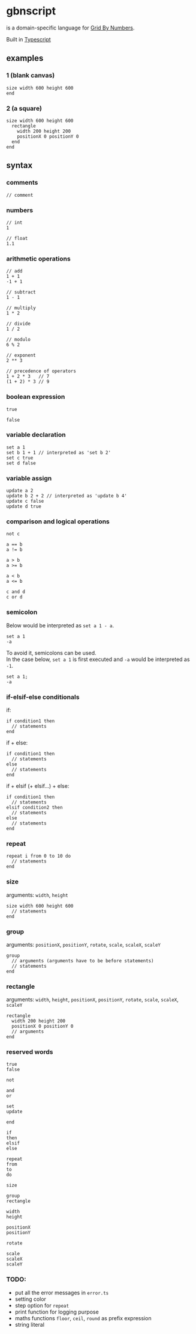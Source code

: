# gbnscript

is a domain-specific language for [Grid By Numbers](https://grid-by-numbers.netlify.app).

Built in [Typescript](https://www.typescriptlang.org/)

## examples

### 1 (blank canvas)

```
size width 600 height 600
end
```

### 2 (a square)

```
size width 600 height 600
  rectangle
    width 200 height 200
    positionX 0 positionY 0
  end
end
```

## syntax

### comments

```
// comment
```

### numbers

```
// int
1

// float
1.1
```

### arithmetic operations

```
// add
1 + 1
-1 + 1

// subtract
1 - 1

// multiply
1 * 2

// divide
1 / 2

// modulo
6 % 2

// exponent
2 ** 3

// precedence of operators
1 + 2 * 3   // 7
(1 + 2) * 3 // 9
```

### boolean expression

```
true

false
```

### variable declaration

```
set a 1
set b 1 + 1 // interpreted as 'set b 2'
set c true
set d false
```

### variable assign

```
update a 2
update b 2 + 2 // interpreted as 'update b 4'
update c false
update d true
```

### comparison and logical operations

```
not c

a == b
a != b

a > b
a >= b

a < b
a <= b

c and d
c or d
```

### semicolon

Below would be interpreted as `set a 1 - a`.

```
set a 1
-a
```

To avoid it, semicolons can be used.  
In the case below, `set a 1` is first executed and `-a` would be interpreted as `-1`.

```
set a 1;
-a
```

### if-elsif-else conditionals

if:

```
if condition1 then
  // statements
end
```

if + else:

```
if condition1 then
  // statements
else
  // statements
end
```

if + elsif (+ elsif...) + else:

```
if condition1 then
  // statements
elsif condition2 then
  // statements
else
  // statements
end
```

### repeat

```
repeat i from 0 to 10 do
  // statements
end
```

### size

arguments: `width`, `height`

```
size width 600 height 600
  // statements
end
```

### group

arguments: `positionX`, `positionY`, `rotate`, `scale`, `scaleX`, `scaleY`

```
group
  // arguments (arguments have to be before statements)
  // statements
end
```

### rectangle

arguments: `width`, `height`, `positionX`, `positionY`, `rotate`, `scale`, `scaleX`, `scaleY`

```
rectangle
  width 200 height 200
  positionX 0 positionY 0
  // arguments
end
```

### reserved words

```
true
false

not

and
or

set
update

end

if
then
elsif
else

repeat
from
to
do

size

group
rectangle

width
height

positionX
positionY

rotate

scale
scaleX
scaleY
```

### TODO:

- put all the error messages in `error.ts`
- setting color
- step option for `repeat`
- print function for logging purpose
- maths functions `floor`, `ceil`, `round` as prefix expression
- string literal
